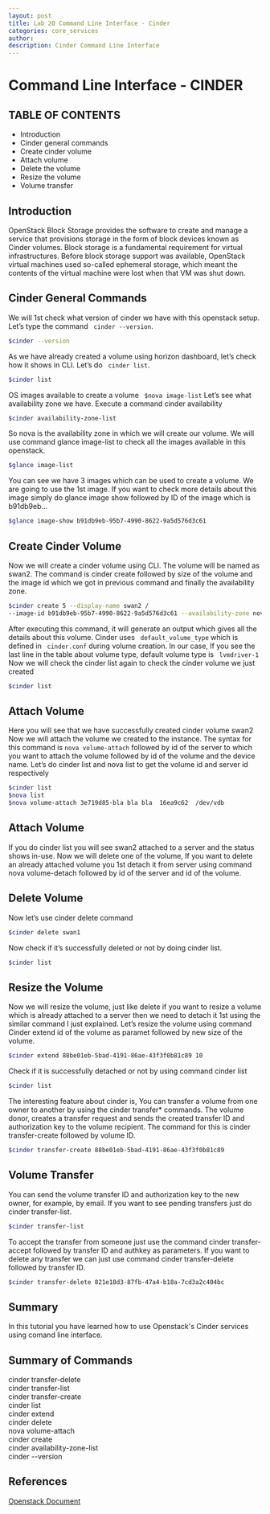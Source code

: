 ```yaml
---
layout: post
title: Lab 20 Command Line Interface - Cinder
categories: core_services
author: 
description: Cinder Command Line Interface
---
```


# Command Line Interface - CINDER 

## TABLE OF CONTENTS
* Introduction
* Cinder general commands
* Create cinder volume
* Attach volume
* Delete the volume
* Resize the volume
* Volume transfer

## Introduction
OpenStack Block Storage provides the software to create and manage a service that provisions storage in the form of block devices known as Cinder volumes. Block storage is a fundamental requirement for virtual infrastructures. Before block storage support was available, OpenStack virtual machines used so-called ephemeral storage, which meant the contents of the virtual machine were lost when that VM was shut down.

## Cinder General Commands
We will 1st check what version of cinder we have with this openstack setup. Let’s type the command ``` cinder --version```.
```sh
$cinder --version
```
As we have already created a volume using horizon dashboard, let’s check how it shows in CLI. Let’s do ``` cinder list```.
```sh
$cinder list 
```
OS images available to create a volume  ``` $nova image-list```
Let’s see what availability zone we have. Execute a command cinder availability 
```sh
$cinder availability-zone-list
```
So nova is the availability zone in which we will create our volume. 
We will use command glance image-list to check all the images available in this openstack.
```sh
$glance image-list
```
You can see we have 3 images which can be used to create a volume. We are going to use the 1st image. If you want to check more details about this image simply do glance image show followed by ID of the image which is b91db9eb... 
```sh
$glance image-show b91db9eb-95b7-4990-8622-9a5d576d3c61
```
## Create Cinder Volume 

Now we will create a cinder volume using CLI. The volume will be named as swan2. The command is cinder create followed by size of the volume and the image id which we got in previous command and finally the availability zone.
```sh
$cinder create 5 --display-name swan2 /
--image-id b91db9eb-95b7-4990-8622-9a5d576d3c61 --availability-zone nova
```
After executing this command, it will generate an output which gives all the details about this volume.
Cinder uses ``` default_volume_type``` which is defined in ``` cinder.conf``` during volume creation.
In our case, If you see the last line in the table about volume type, default volume type is ``` lvmdriver-1```  
Now we will check the cinder list again to check the cinder volume we just created 
```sh 
$cinder list
```
## Attach Volume
Here you will see that we have successfully created cinder volume swan2 
Now we will attach the volume we created to the instance. The syntax for this command is ``` nova volume-attach ``` followed by id of the server to which you want to attach the volume followed by id of the volume and the device name.
Let’s do cinder list and nova list to get the volume id and server id respectively
 ```sh
$cinder list   
$nova list  
$nova volume-attach 3e719d85-bla bla bla  16ea9c62  /dev/vdb
```
## Attach Volume
If you do cinder list you will see swan2 attached to a server and the status shows in-use. Now we will delete one of the volume, If you want to delete an already attached volume you 1st detach it from server using command nova volume-detach followed by id of the server and id of the volume. 
## Delete Volume
Now let’s use cinder delete command 
```sh
$cinder delete swan1
```
Now check if it’s successfully deleted or not by doing cinder list.
```sh
$cinder list 
```
## Resize the Volume
Now we will resize the volume, just like delete if you want to resize a volume which is already attached to a server then we need to detach it 1st using the similar command I just explained. Let’s resize the volume using command Cinder extend id of the volume as paramet followed by new size of the volume.
```sh
$cinder extend 88be01eb-5bad-4191-86ae-43f3f0b81c89 10   
```
Check if it is successfully detached or not by using command cinder list
```sh
$cinder list
```
The interesting feature about cinder is, You can transfer a volume from one owner to another by using the cinder transfer* commands. The volume donor,  creates a transfer request and sends the created transfer ID and authorization key to the volume recipient.
The command for this is cinder transfer-create followed by volume ID.
```sh
$cinder transfer-create 88be01eb-5bad-4191-86ae-43f3f0b81c89
```
## Volume Transfer
You can send the volume transfer ID and authorization key to the new owner, for example, by email. If you want to see pending transfers just do cinder transfer-list.
```sh
$cinder transfer-list 
```
To accept the transfer from someone just use the command cinder transfer-accept followed by transfer ID and authkey as parameters. If you want to delete any transfer we can just use command cinder transfer-delete followed by transfer ID.  
```sh
$cinder transfer-delete 821e18d3-87fb-47a4-b18a-7cd3a2c404bc
```

## Summary
In this tutorial you have learned how to use Openstack's Cinder services using comand line interface.

## Summary of Commands
cinder transfer-delete  
cinder transfer-list  
cinder transfer-create  
cinder list  
cinder extend  
cinder delete  
nova volume-attach  
cinder create  
cinder availability-zone-list  
cinder --version  
## References
[Openstack Document](http://docs.openstack.org/cli-reference/cinder.html)
